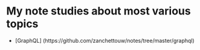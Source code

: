 # My note studies about most various topics #

<ul>
  <li>[GraphQL] (https://github.com/zanchettouw/notes/tree/master/graphql)</li>
</ul>